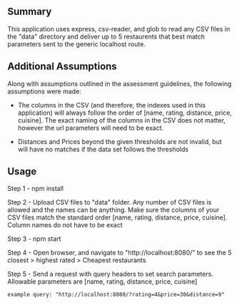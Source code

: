 ## Summary

This application uses express, csv-reader, and glob to read any CSV files in the "data" directory and deliver up to 5 restaurents that best match parameters sent to the generic localhost route.

## Additional Assumptions
Along with assumptions outlined in the assessment guidelines, the following assumptions were made:

- The columns in the CSV (and therefore, the indexes used in this application) will always follow the order of [name, rating, distance, price, cuisine]. The exact naming of the columns in the CSV does not matter, however the url parameters will need to be exact.

- Distances and Prices beyond the given thresholds are not invalid, but will have no matches if the data set follows the thresholds


## Usage

Step 1 - npm install

Step 2 - Upload CSV files to "data" folder. Any number of CSV files is allowed and the names can be anything. Make sure the columns of your CSV files match the standard order [name, rating, distance, price, cuisine]. Column names do not have to be exact

Step 3 - npm start

Step 4 - Open browser, and navigate to "http://localhost:8080/" to see the 5 closest > highest rated > Cheapest restaurants

Step 5 - Send a request with query headers to set search parameters. Allowable parameters are [name, rating, distance, price, cuisine]

    example query: "http://localhost:8080/?rating=4&price=30&distance=9"

